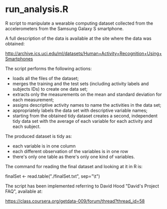 run_analysis.R
====================================

R script to manipulate a wearable computing dataset collected from the accelerometers from the Samsung Galaxy S smartphone.

A full description of the data is available at the site where the data was obtained: 

http://archive.ics.uci.edu/ml/datasets/Human+Activity+Recognition+Using+Smartphones 


The script performs the following actions:
- loads all the files of the dataset;
- merges the training and the test sets (including activity labels and subjects IDs) to create one data set;
- extracts only the measurements on the mean and standard deviation for each measurement;
- assigns descriptive activity names to name the activities in the data set;
- appropriately labels the data set with descriptive variable names;
- starting from the obtained tidy dataset creates a second, independent tidy data set with the average of each variable for each activity and each subject.

The produced dataset is tidy as:
- each variable is in one column
- each different observation of the variables is in one row
- there's only one table as there's only one kind of variables.

The command for reading the final dataset and looking at it in R is:

finalSet <- read.table("./finalSet.txt", sep="\t")

The script has been implemented referring to David Hood "David's Project FAQ", available at:

https://class.coursera.org/getdata-009/forum/thread?thread_id=58